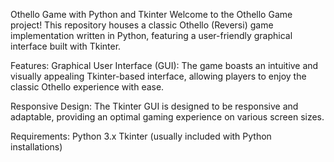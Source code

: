 Othello Game with Python and Tkinter
Welcome to the Othello Game project! This repository houses a classic Othello (Reversi) game implementation written in Python, featuring a user-friendly graphical interface built with Tkinter.

Features:
Graphical User Interface (GUI): The game boasts an intuitive and visually appealing Tkinter-based interface, allowing players to enjoy the classic Othello experience with ease.

Responsive Design: The Tkinter GUI is designed to be responsive and adaptable, providing an optimal gaming experience on various screen sizes.

Requirements:
Python 3.x
Tkinter (usually included with Python installations)
